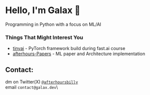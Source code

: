 # Hello, I'm Galax 👋
Programming in Python with a focus on ML/AI

### Things That Might Interest You
- [tinyai](https://github.com/GalaxUniv/tinyai/) - PyTorch framework build during fast.ai course
- [afterhours-Papers](https://github.com/GalaxAI/afterhourspapers) - ML paper and Architecture implementation

## Contact:
dm on Twitter(X) [`@afterhoursbilly`](https://twitter.com/afterhoursbilly)\
email  `contact@galax.dev`\

